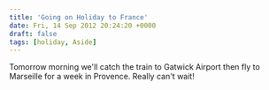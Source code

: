 ```yaml
---
title: 'Going on Holiday to France'
date: Fri, 14 Sep 2012 20:24:20 +0000
draft: false
tags: [holiday, Aside]
---
```


Tomorrow morning we'll catch the train to Gatwick Airport then fly to Marseille for a week in Provence. Really can't wait!